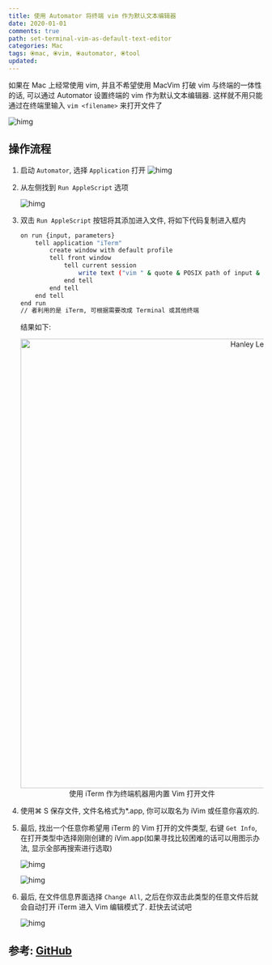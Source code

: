 ```yaml
---
title: 使用 Automator 将终端 vim 作为默认文本编辑器
date: 2020-01-01
comments: true
path: set-terminal-vim-as-default-text-editor
categories: Mac
tags: ⦿mac, ⦿vim, ⦿automator, ⦿tool
updated:
---
```


如果在 Mac 上经常使用 vim, 并且不希望使用 MacVim 打破 vim 与终端的一体性的话, 可以通过 Automator 设置终端的 vim 作为默认文本编辑器.  这样就不用只能通过在终端里输入 `vim <filename>` 来打开文件了

![himg](https://a.hanleylee.com/HKMS/2020-01-19-124423.jpg?x-oss-process=style/WaMa)

<!-- more -->

## 操作流程

1. 启动 `Automator`, 选择 `Application` 打开
    ![himg](https://a.hanleylee.com/HKMS/2019-12-29-005044.png?x-oss-process=style/WaMa)

2. 从左侧找到 `Run AppleScript` 选项

    ![himg](https://a.hanleylee.com/HKMS/2019-12-29-035607.png?x-oss-process=style/WaMa)

3. 双击 `Run AppleScript` 按钮将其添加进入文件, 将如下代码复制进入框内

    ```bash
    on run {input, parameters}
        tell application "iTerm"
            create window with default profile
            tell front window
                tell current session
                    write text ("vim " & quote & POSIX path of input & quote & "; exit")
                end tell
            end tell
        end tell
    end run
    // 者利用的是 iTerm, 可根据需要改成 Terminal 或其他终端
    ```

    结果如下:

    <p align="center">
    <a href="https://www.hanleylee.com">
    <img src="http://hanleylee.oss-cn-shanghai.aliyuncs.com/HKMS/2019-12-29-040450.png"
    style="width: 888px;"
    alt="Hanley Lee">
    </a>
    <br/>
    使用 iTerm 作为终端机器用内置 Vim 打开文件
    <br/>
    </p>

4. 使用⌘ S 保存文件, 文件名格式为*.app, 你可以取名为 iVim 或任意你喜欢的.
5. 最后, 找出一个任意你希望用 iTerm 的 Vim 打开的文件类型, 右键 `Get Info`, 在打开类型中选择刚刚创建的 iVim.app(如果寻找比较困难的话可以用图示办法, 显示全部再搜索进行选取)

    ![himg](https://a.hanleylee.com/HKMS/2019-12-29-041345.png?x-oss-process=style/WaMa)

    ![himg](https://a.hanleylee.com/HKMS/2019-12-29-041712.png?x-oss-process=style/WaMa)

6. 最后, 在文件信息界面选择 `Change All`, 之后在你双击此类型的任意文件后就会自动打开 iTerm 进入 Vim 编辑模式了. 赶快去试试吧

    ![himg](https://a.hanleylee.com/HKMS/2019-12-29-042222.png?x-oss-process=style/WaMa)

## 参考: [GitHub](https://gist.github.com/charlietran/43639b0f4e0a01c7c20df8f1929b76f2)
